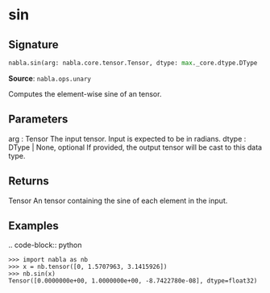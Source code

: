 # sin

## Signature

```python
nabla.sin(arg: nabla.core.tensor.Tensor, dtype: max._core.dtype.DType | None = None) -> nabla.core.tensor.Tensor
```

**Source**: `nabla.ops.unary`

Computes the element-wise sine of an tensor.

Parameters
----------
arg : Tensor
    The input tensor. Input is expected to be in radians.
dtype : DType | None, optional
    If provided, the output tensor will be cast to this data type.

Returns
-------
Tensor
    An tensor containing the sine of each element in the input.

Examples
--------

.. code-block:: python

    >>> import nabla as nb
    >>> x = nb.tensor([0, 1.5707963, 3.1415926])
    >>> nb.sin(x)
    Tensor([0.0000000e+00, 1.0000000e+00, -8.7422780e-08], dtype=float32)

